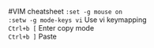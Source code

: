 #VIM cheatsheet
`:set -g mouse on`\
`:setw -g mode-keys vi` Use vi keymapping\
`Ctrl+b [` Enter copy mode\
`Ctrl+b ]` Paste


